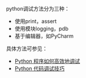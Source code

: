 ﻿python调试方法分为三种：

- 使用print，assert
- 使用模块logging，pdb
- 基于编辑器，如PyCharm

具体方法可参见：

- [Python 程序如何高效地调试](https://www.zhihu.com/question/21572891)
- [Python 代码调试技巧](http://www.ibm.com/developerworks/cn/linux/l-cn-pythondebugger)